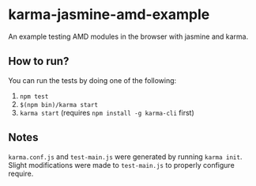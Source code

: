 karma-jasmine-amd-example
=====================

An example testing AMD modules in the browser with jasmine and karma.

## How to run?
You can run the tests by doing one of the following:

1. `npm test`
2. `$(npm bin)/karma start`
3. `karma start` (requires `npm install -g karma-cli` first)

## Notes

`karma.conf.js` and `test-main.js` were generated by running `karma init`.  Slight
modifications were made to `test-main.js` to properly configure require.
